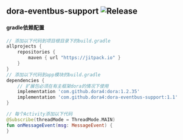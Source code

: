 dora-eventbus-support
![Release](https://jitpack.io/v/dora4/dora-eventbus-support.svg)
--------------------------------

#### gradle依赖配置

```groovy
// 添加以下代码到项目根目录下的build.gradle
allprojects {
    repositories {
        maven { url "https://jitpack.io" }
    }
}
// 添加以下代码到app模块的build.gradle
dependencies {
    // 扩展包必须在有主框架dora的情况下使用
    implementation 'com.github.dora4:dora:1.2.35'
    implementation 'com.github.dora4:dora-eventbus-support:1.1'
}
```

```kotlin
// 每个Activity添加以下代码
@Subscribe(threadMode = ThreadMode.MAIN)
fun onMessageEvent(msg: MessageEvent) {
}
```
